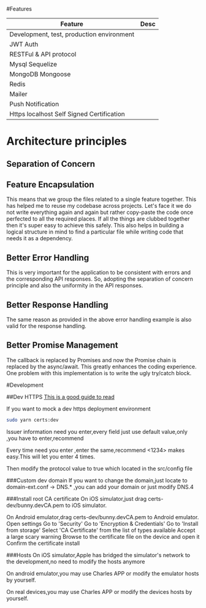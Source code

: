 #Features
<table>
<thead><tr><th>Feature</th><th>Desc</th></tr></thead>
<tbody>
<tr><td>Development, test, production environment</td><td></td></tr>
<tr><td>JWT Auth</td><td>  </td></tr>
<tr><td>RESTFul & API protocol</td><td></td></tr>
<tr><td>Mysql Sequelize</td><td></td></tr>
<tr><td>MongoDB Mongoose</td><td></td></tr>
<tr><td>Redis</td><td></td></tr>
<tr><td>Mailer</td><td></td></tr>
<tr><td>Push Notification</td><td></td></tr>
<tr><td>Https localhost Self Signed Certification</td><td></td></tr>
</tbody>
</table>

# Architecture principles

## Separation of Concern

## Feature Encapsulation

This means that we group the files related to a single feature together. This has helped me to reuse my codebase across projects. Let's face it we do not write everything again and again but rather copy-paste the code once perfected to all the required places. If all the things are clubbed together then it's super easy to achieve this safely. This also helps in building a logical structure in mind to find a particular file while writing code that needs it as a dependency.

## Better Error Handling
This is very important for the application to be consistent with errors and the corresponding API responses. So, adopting the separation of concern principle and also the uniformity in the API responses.
## Better Response Handling
The same reason as provided in the above error handling example is also valid for the response handling. 
## Better Promise Management
The callback is replaced by Promises and now the Promise chain is replaced by the async/await. This greatly enhances the coding experience. One problem with this implementation is to write the ugly try/catch block.
<!--## Robust Unit Tests
The primary purpose of Unit-test is not to detect incorrect grammar but to validate behaviors of logics.-->

<!--## Simple Deployability
Dockerfile and docker-compose.yml to simplify the deployment of the application. It is also possible to manually deploy the application.-->


#Development

##Dev HTTPS
[This is a good guide to read](https://deliciousbrains.com/ssl-certificate-authority-for-local-https-development)

If you want to mock a dev https deployment environment
```sh
sudo yarn certs:dev
```
Issuer information need you enter,every field just use default value,only <Common Name>,you have to enter,recommend <Issuer Dev>


Every time need you enter <pass phrase>,enter the same,recommend <1234> makes easy.This will let you enter 4 times.


Then modify the protocol value to true which located in the src/config file


###Custom dev domain
If you want to change the domain,just locate to domain-ext.conf -> DNS.* ,you can add your domain or just modify DNS.4

###Install root CA certificate
On iOS simulator,just drag certs-dev/bunny.devCA.pem to iOS simulator.

On Android emulator,drag certs-dev/bunny.devCA.pem to Android emulator.
Open settings
Go to 'Security'
Go to 'Encryption & Credentials'
Go to 'Install from storage'
Select 'CA Certificate' from the list of types available
Accept a large scary warning
Browse to the certificate file on the device and open it
Confirm the certificate install

###Hosts
On iOS simulator,Apple has bridged the simulator's network to the development,no need to modify the hosts anymore


On android emulator,you may use Charles APP or modify the emulator hosts by yourself.


On real devices,you may use Charles APP or modify the devices hosts by yourself.
